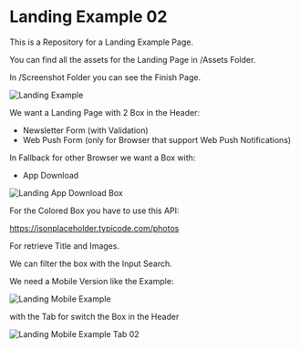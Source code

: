 # Landing Example 02


This is a Repository for a Landing Example Page.

You can find all the assets for the Landing Page in /Assets Folder.

In /Screenshot Folder you can see the Finish Page.

![Landing Example](/Screenshot/EsercizioLandingDesktop01.jpg)

We want a Landing Page with 2 Box in the Header:

* Newsletter Form (with Validation)
* Web Push Form (only for Browser that support Web Push Notifications)

In Fallback for other Browser we want a Box with:

* App Download

![Landing App Download Box](/Screenshot/EsercizioLandingDesktop02.jpg)

For the Colored Box you have to use this API:

https://jsonplaceholder.typicode.com/photos

For retrieve Title and Images.

We can filter the box with the Input Search.

We need a Mobile Version like the Example:

![Landing Mobile Example](/Screenshot/EsercizioLandingMobile01.jpg)

with the Tab for switch the Box in the Header

![Landing Mobile Example Tab 02](/Screenshot/EsercizioLandingMobile02.jpg)